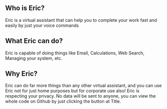 
## Who is Eric?
Eric is a virtual assistant that can help you to complete your work fast and easily by just your voice commands

## What Eric can do?
Eric is capable of doing things like Email, Calculations, Web Search, Managing your system, etc.

## Why Eric?
Eric can do far more things than any other virtual assistant, and you can use Eric not for just home purposes but for corporate use also!
Eric is respecting your privacy. No data will be sent to anyone, you can view the whole code on Github by just clicking the button at Title.
